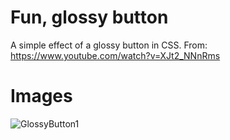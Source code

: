 # Fun, glossy button

A simple effect of a glossy button in CSS.
From: https://www.youtube.com/watch?v=XJt2_NNnRms

# Images

![GlossyButton1](https://github.com/Adam15-byte/web-rock-paper-scissors/assets/64642323/4199cd7c-b2f8-4953-897a-4f3a6e8450af)
